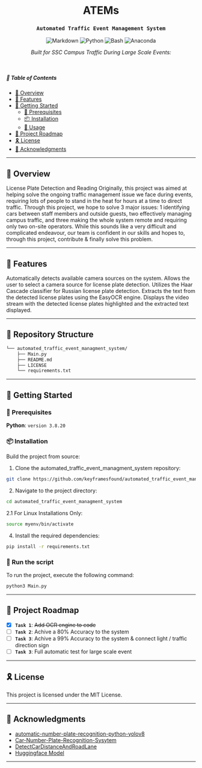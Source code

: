
<p align="center">
    <h1 align="center">ATEMs</h1>
</p>
<p align="center">
    <h3 align="center"><code>Automated Traffic Event Management System</code></h3>
  <p align="center">
   <img src="https://img.shields.io/badge/Markdown-000000.svg?style=for-the-badge&logo=Markdown&logoColor=white" alt="Markdown" />
   <img src="https://img.shields.io/badge/Python-3776AB.svg?style=for-the-badge&logo=Python&logoColor=white" alt="Python" />
   <img src="https://img.shields.io/badge/GNU%20Bash-4EAA25.svg?style=for-the-badge&logo=GNU-Bash&logoColor=white" alt="Bash" />
   <img src="https://img.shields.io/badge/Anaconda-44A833.svg?style=for-the-badge&logo=Anaconda&logoColor=white" alt="Anaconda" />
 </p>
<p align="center">
		<em>Built for SSC Campus Traffic During Large Scale Events:</em>
</p>

<br>

##### 🔗 Table of Contents

- [📍 Overview](#-overview)
- [👾 Features](#-features)
- [🚀 Getting Started](#-getting-started)
    - [🔖 Prerequisites](#-prerequisites)
    - [📦 Installation](#-installation)
    - [🤖 Usage](#-usage)
- [📌 Project Roadmap](#-project-roadmap)
- [🎗 License](#-license)
- [🙌 Acknowledgments](#-acknowledgments)

---

## 📍 Overview

License Plate Detection and Reading
Originally, this project was aimed at helping solve the ongoing traffic management issue we face during events, requiring lots of people to stand in the heat for hours at a time to direct traffic. Through this project, we hope to solve 3 major issues: 1 identifying cars between staff members and outside guests, two effectively managing campus traffic, and three making the whole system remote and requiring only two on-site operators. While this sounds like a very difficult and complicated endeavour, our team is confident in our skills and hopes to, through this project, contribute & finally solve this problem.

---

## 👾 Features

Automatically detects available camera sources on the system.
Allows the user to select a camera source for license plate detection.
Utilizes the Haar Cascade classifier for Russian license plate detection.
Extracts the text from the detected license plates using the EasyOCR engine.
Displays the video stream with the detected license plates highlighted and the extracted text displayed.

---

## 📂 Repository Structure

```sh
└── automated_traffic_event_managment_system/
    ├── Main.py
    ├── README.md
    ├── LICENSE
    └── requirements.txt

```


---

## 🚀 Getting Started

### 🔖 Prerequisites

**Python**: `version 3.8.20`

### 📦 Installation

Build the project from source:

1. Clone the automated_traffic_event_managment_system repository:
```sh
git clone https://github.com/keyframesfound/automated_traffic_event_managment_system
```

2. Navigate to the project directory:
```sh
cd automated_traffic_event_managment_system
```

2.1 For Linux Installations Only:
```sh
source myenv/bin/activate
```

4. Install the required dependencies:
```sh
pip install -r requirements.txt
```

### 🤖 Run the script

To run the project, execute the following command:

```sh
python3 Main.py
```
---


## 📌 Project Roadmap

- [X] **`Task 1`**: <strike>Add OCR engine to code</strike>
- [ ] **`Task 2`**: Achive a 80% Accuracy to the system
- [ ] **`Task 3`**: Achive a 99% Accuracy to the system & connect light / traffic direction sign
- [ ] **`Task 3`**: Full automatic test for large scale event

---


## 🎗 License
This project is licensed under the MIT License.

---

## 🙌 Acknowledgments

- [automatic-number-plate-recognition-python-yolov8](https://github.com/computervisioneng/automatic-number-plate-recognition-python-yolov8)
- [Car-Number-Plate-Recognition-Sysytem](https://github.com/hasaan21/Car-Number-Plate-Recognition-Sysytem/tree/master)
- [DetectCarDistanceAndRoadLane](https://github.com/ablanco1950/DetectCarDistanceAndRoadLane)
- [Huggingface Model](https://huggingface.co/keremberke/yolov5m-license-plate)
---
